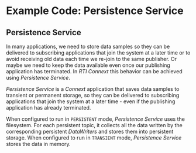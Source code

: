 # Example Code: Persistence Service

## Persistence Service

In many applications, we need to store data samples so they can be delivered to
subscribing applications that join the system at a later time or to avoid
receiving old data each time we re-join to the same publisher. Or maybe we need
to keep the data available even once our publishing application has terminated.
In *RTI Connext* this behavior can be achieved using *Persistence Service*.

*Persistence Service* is a *Connext* application that saves data samples to
transient or permanent storage, so they can be delivered to subscribing
applications that join the system at a later time - even if the publishing
application has already terminated.

When configured to run in `PERSISTENT` mode, *Persistence Service* uses the
filesystem. For each persistent topic, it collects all the data written by
the corresponding persistent *DataWriters* and stores them into persistent
storage. When configured to run in `TRANSIENT` mode, *Persistence Service*
stores the data in memory.
